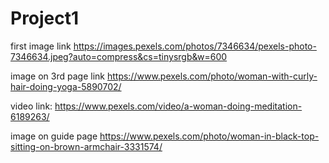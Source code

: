 # Project1
first image link https://images.pexels.com/photos/7346634/pexels-photo-7346634.jpeg?auto=compress&cs=tinysrgb&w=600

image on 3rd page link https://www.pexels.com/photo/woman-with-curly-hair-doing-yoga-5890702/

video link: https://www.pexels.com/video/a-woman-doing-meditation-6189263/

image on guide page https://www.pexels.com/photo/woman-in-black-top-sitting-on-brown-armchair-3331574/